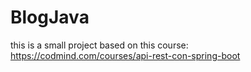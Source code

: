 # BlogJava
this is a small project based on this course: https://codmind.com/courses/api-rest-con-spring-boot
